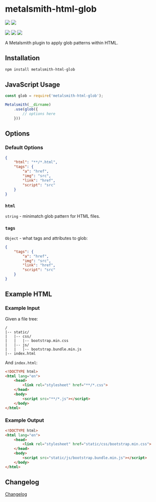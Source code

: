 # metalsmith-html-glob

[![](https://badgen.net/npm/v/metalsmith-html-glob?icon=npm)](https://www.npmjs.com/package/metalsmith-html-glob)
[![](https://badgen.net/npm/dw/metalsmith-html-glob?icon=npm)](https://www.npmjs.com/package/metalsmith-html-glob)

[![](https://badgen.net/badge/emmercm/metalsmith-html-glob/purple?icon=github)](https://github.com/emmercm/metalsmith-html-glob)
[![](https://badgen.net/circleci/github/emmercm/metalsmith-html-glob/master?icon=circleci)](https://github.com/emmercm/metalsmith-html-glob/blob/master/.circleci/config.yml)
[![](https://badgen.net/github/license/emmercm/metalsmith-html-glob?color=grey)](https://github.com/emmercm/metalsmith-html-glob/blob/master/LICENSE)

A Metalsmith plugin to apply glob patterns within HTML.

## Installation

```bash
npm install metalsmith-html-glob
```

## JavaScript Usage

```javascript
const glob = require('metalsmith-html-glob');

Metalsmith(__dirname)
    .use(glob({
        // options here
    }))
```

## Options

### Default Options

```json
{
    "html": "**/*.html",
    "tags": {
        "a": "href",
        "img": "src",
        "link": "href",
        "script": "src"
    }
}
```

### `html`

`string` - minimatch glob pattern for HTML files.

### `tags`

`Object` - what tags and attributes to glob:

```json
{
    "tags": {
        "a": "href",
        "img": "src",
        "link": "href",
        "script": "src"
    }
}
```

## Example HTML

### Example Input

Given a file tree:

```
/
|-- static/
|   |-- css/
|   |   |-- bootstrap.min.css
|   |-- js/
|   |   |-- bootstrap.bundle.min.js
|-- index.html
```

And `index.html`:

```html
<!DOCTYPE html>
<html lang="en">
    <head>
        <link rel="stylesheet" href="**/*.css">
    </head>
    <body>
        <script src="**/*.js"></script>
    </body>
</html>
```

### Example Output

```html
<!DOCTYPE html>
<html lang="en">
    <head>
        <link rel="stylesheet" href="static/css/bootstrap.min.css">
    </head>
    <body>
        <script src="static/js/bootstrap.bundle.min.js"></script>
    </body>
</html>
```

## Changelog

[Changelog](./CHANGELOG.md)
